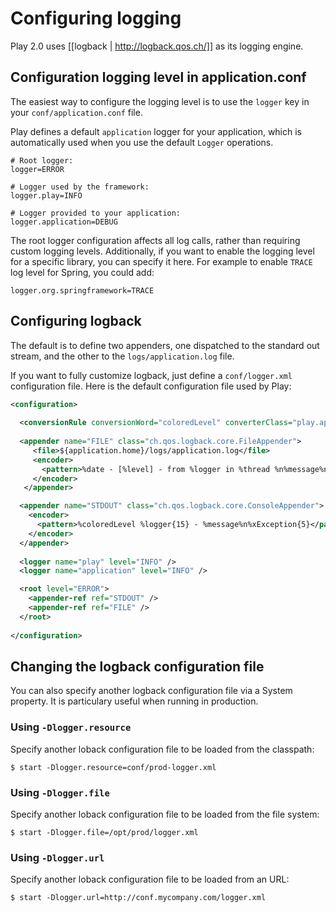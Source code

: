 # Configuring logging

Play 2.0 uses [[logback | http://logback.qos.ch/]] as its logging engine.

## Configuration logging level in application.conf

The easiest way to configure the logging level is to use the `logger` key in your `conf/application.conf` file.

Play defines a default `application` logger for your application, which is automatically used when you use the default `Logger` operations.

```properties
# Root logger:
logger=ERROR

# Logger used by the framework:
logger.play=INFO

# Logger provided to your application:
logger.application=DEBUG
```

The root logger configuration affects all log calls, rather than requiring custom logging levels. Additionally, if you want to enable the logging level for a specific library, you can specify it here. For example to enable `TRACE` log level for Spring, you could add:

```properties
logger.org.springframework=TRACE
```

## Configuring logback

The default is to define two appenders, one dispatched to the standard out stream, and the other to the `logs/application.log` file.

If you want to fully customize logback, just define a `conf/logger.xml` configuration file. Here is the default configuration file used by Play:

```xml
<configuration>
    
  <conversionRule conversionWord="coloredLevel" converterClass="play.api.Logger$ColoredLevel" />
  
  <appender name="FILE" class="ch.qos.logback.core.FileAppender">
     <file>${application.home}/logs/application.log</file>
     <encoder>
       <pattern>%date - [%level] - from %logger in %thread %n%message%n%xException%n</pattern>
     </encoder>
   </appender>

  <appender name="STDOUT" class="ch.qos.logback.core.ConsoleAppender">
    <encoder>
      <pattern>%coloredLevel %logger{15} - %message%n%xException{5}</pattern>
    </encoder>
  </appender>
  
  <logger name="play" level="INFO" />
  <logger name="application" level="INFO" />

  <root level="ERROR">
    <appender-ref ref="STDOUT" />
    <appender-ref ref="FILE" />
  </root>
  
</configuration>
```

## Changing the logback configuration file

You can also specify another logback configuration file via a System property. It is particulary useful when running in production.

### Using `-Dlogger.resource`

Specify another loback configuration file to be loaded from the classpath:

```
$ start -Dlogger.resource=conf/prod-logger.xml
```

### Using `-Dlogger.file`

Specify another loback configuration file to be loaded from the file system:

```
$ start -Dlogger.file=/opt/prod/logger.xml
```

### Using `-Dlogger.url`

Specify another loback configuration file to be loaded from an URL:

```
$ start -Dlogger.url=http://conf.mycompany.com/logger.xml
```